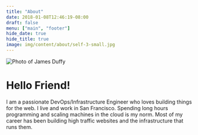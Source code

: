 ```yaml
---
title: "About"
date: 2018-01-08T12:46:19-08:00
draft: false
menu: ["main", "footer"]
hide_date: true
hide_title: true
image: img/content/about/self-3-small.jpg
---
```


![Photo of James Duffy](/img/content/about/self-3-small.png)

# Hello Friend!

I am a passionate DevOps/Infrastructure Engineer who loves building things for the web. I live and work in San Francisco. Spending long hours programming and scaling machines in the cloud is my norm. Most of my career has been building high traffic websites and the infrastructure that runs them.


